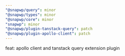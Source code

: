 ```yaml
---
"@snapwp/query": minor
"@snapwp/types": minor
"@snapwp/core": minor
"snapwp": minor
"@snapwp/plugin-tanstack-query": patch
"@snapwp/plugin-apollo-client": patch
---
```


feat: apollo client and tanstack query extension plugin

